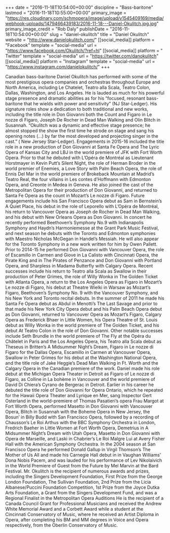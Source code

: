 +++
date = "2016-11-18T10:54:00+00:00"
discipline = "Bass-baritone"
lastmod = "2016-11-18T10:55:00+00:00"
primary_image = "https://res.cloudinary.com/schmopera/image/upload/v1545409169/media/webhook-uploads/1479466439183/2016-11-18---Daniel-Okulitch.jpg.jpg"
primary_image_credit = "Rob Daly"
publishDate = "2016-11-18T10:54:00+00:00"
slug = "daniel-okulitch"
title = "Daniel Okulitch"
website = "http://www.danielokulitch.com/"
[[social_media]]
platform = "Facebook"
template = "social-media"
url = "https://www.facebook.com/Okulitch/?ref=hl"
[[social_media]]
platform = " Twitter"
template = "social-media"
url = "https://twitter.com/danokulitch"
[[social_media]]
platform = "Instagram"
template = "social-media"
url = "https://www.instagram.com/danielokulitch/"
+++

Canadian bass-baritone Daniel Okulitch has performed with some of the most prestigious opera companies and orchestras throughout Europe and North America, including Le Chatelet, Teatro alla Scala, Teatro Colon, Dallas, Washington, and Los Angeles. He is lauded as much for his powerful stage presence and dramatic abilities as for his “focused, resonant bass-baritone that he wields with power and sensitivity” (NJ Star-Ledger). His signature roles show a dedication to both traditional and new works, including the title role in Don Giovanni both the Count and Figaro in Le nozze di Figaro, Joseph De Rocher in Dead Man Walking and Olin Blitch in Susannah. “Okulitch was a dynamic and effective stage presence; he almost stopped the show the first time he strode on stage and sang his opening notes (…) by far the most developed and projecting singer in the cast.” ( New Jersey Star-Ledger).
Engagements in 2015-16 included the title role in a new production of Don Giovanni at Santa Fe Opera and The Lyric Opera of Kansas City and LBJ in the world premiere of JFK with Fort Worth Opera. Prior to that he debuted with L’Opéra de Montréal as Lieutenant Horstmayer in Kevin Putt’s Silent Night, the role of Herman Broder in the world premier of Enemies, a Love Story with Palm Beach Opera, the role of Ennis Del Mar in the world premiere of Brokeback Mountain at Madrid’s Teatro Real, the four villains in Les contes d’Hoffmann with Edmonton Opera, and Creonte in Medea in Geneva. He also joined the cast of the Metropolitan Opera for their production of Don Giovanni, and returned to Santa Fe Opera as the count in Mozart’s Le nozze di Figaro. Future engagements include his San Francisco Opera debut as Sam in Bernstein’s A Quiet Place, his debut in the role of Leporello with L’Opéra de Montréal, his return to Vancouver Opera as Joseph de Rocher in Dead Man Walking, and his debut with New Orleans Opera as Don Giovanni. In concert he recently performed Beethoven’s Symphony No.9 with Indianapolis Symphony and Haydn’s Harmoniemesse at the Grant Park Music Festival, and next season he debuts with the Toronto and Edmonton symphonies with Maestro Nicholas McGegan in Handel’s Messiah. He will also appear for the Toronto Symphony in a new work written for him by Owen Pallett.
Prior to 2014-15 he performed Don Giovanni with Vancouver Opera, the role of Escamillo in Carmen and Giove in La Calisto with Cincinnati Opera, the Pirate King and in The Pirates of Penzance and Don Giovanni with Portland Opera, and Sharpless in Madama Butterfly with Calgary Opera. Recent successes include his return to Teatro alla Scala as Swallow in their production of Peter Grimes, the role of Willy Wonka in The Golden Ticket with Atlanta Opera, a return to the Los Angeles Opera as Figaro in Mozart’s Le nozze di Figaro, his debut at Theatre Wielki in Warsaw as Mozart’s Figaro, Beethoven’s Symphony No. 9 with the Vancouver Symphony, and his New York and Toronto recital debuts. In the summer of 2011 he made his Santa Fe Opera debut as Abdul in Menotti’s The Last Savage and prior to that made his New York City Opera debut and his Palm Beach Opera debut as Don Giovanni, returned to Vancouver Opera as Mozart’s Figaro, Calgary Opera as Frederick Bhaer in Little Women, his Opera Theatre of St. Louis debut as Willy Wonka in the world premiere of The Golden Ticket, and his debut At Teatro Colon in the role of Don Giovanni.
Other notable successes include Seth Brundle in the world premiere of The Fly at the Opéra du Châtelet in Paris and the Los Angeles Opera, his Teatro alla Scala debut as Theseus in Britten’s A Midsummer Night’s Dream, Figaro in Le nozze di Figaro for the Dallas Opera, Escamillo in Carmen at Vancouver Opera, Swallow in Peter Grimes for his debut at the Washington National Opera, and the title role of Jake Heggie’s Dead Man Walking in Ft. Worth and the Calgary Opera in the Canadian premiere of the work.  Daniel made his role debut at the Michigan Opera Theater in Detroit as Figaro of Le nozze di Figaro, as Colline in La bohème in Vancouver and the world premiere of David Di Chiera’s Cyrano de Bergerac in Detroit.
Earlier in his career he debuted the title role of Don Giovanni for Opera Ontario, which he repeated for the Hawaii Opera Theater and Lyrique en Mer, sang Inspector Gert Osterland in the world-premiere of Thomas Pasatieri’s opera Frau Margot at Fort Worth Opera, performed Masetto in Don Giovanni with Vancouver Opera, Blitch in Susannah with the Boheme Opera in New Jersey, the Bosun’ in Billy Budd with San Francisco Opera, followed by a recording of Chausson’s Le Roi Arthus with the BBC Symphony Orchestra in London, Fredrich Baeher in Little Women at Fort Worth Opera, Demetrius in A Midsummer Night’s Dream with Utah Opera, Masetto in Don Giovanni with Opera de Marseille, and Laski in Chabrier’s Le Roi Malgre Lui at Avery Fisher Hall with the American Symphony Orchestra. In the 2004 season at San Francisco Opera he performed Donald Gallup in Virgil Thomson’s The Mother of Us All and made his Carnegie Hall debut in in Vaughan Williams’ Dona Nobis Pacem, and was lauded for his performance of Lev Nikolaivich in the World Premiere of Guest from the Future by Mel Marvin at the Bard Festival.
Mr. Okulitch is the recipient of numerous awards and prizes, including the Singers Development Foundation, First Prize from the George London Foundation, The Sullivan Foundation, 2nd Prize from the Licia Albanese/Puccini Foundation Competition, 1st Prize from the Joyce Dutka Arts Foundation, a Grant from the Singers Development Fund, and was a Regional Finalist in the Metropolitan Opera Auditions He is the recipient of a Canada Council Grant for Professional Musicians and received the Andrew White Memorial Award and a Corbett Award while a student at the Cincinnati Conservatory of Music, where he received an Artist Diploma in Opera, after completing his BM and MM degrees in Voice and Opera respectively, from the Oberlin Conservatory of Music.
